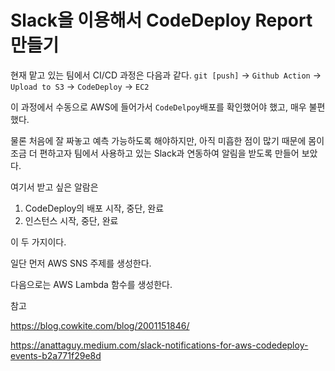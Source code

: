 # Slack을 이용해서 CodeDeploy Report 만들기

현재 맡고 있는 팀에서 CI/CD 과정은 다음과 같다.
`git [push]` -> `Github Action` -> `Upload to S3` -> `CodeDeploy` -> `EC2`

이 과정에서 수동으로 AWS에 들어가서 `CodeDelpoy`배포를 확인했어야 했고, 매우 불편했다.

물론 처음에 잘 짜놓고 예측 가능하도록 해야하지만, 아직 미흡한 점이 많기 때문에 몸이 조금 더 편하고자 팀에서 사용하고 있는 Slack과 연동하여 알림을 받도록 만들어 보았다.

여기서 받고 싶은 알람은 
  1. CodeDeploy의 배포 시작, 중단, 완료
  2. 인스턴스 시작, 중단, 완료

이 두 가지이다.

일단 먼저 AWS SNS 주제를 생성한다.

다음으로는 AWS Lambda 함수를 생성한다.


참고

https://blog.cowkite.com/blog/2001151846/

https://anattaguy.medium.com/slack-notifications-for-aws-codedeploy-events-b2a771f29e8d
